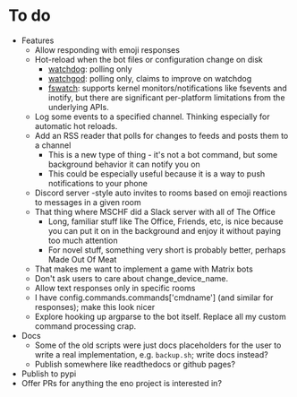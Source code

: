 # To do

* Features
    * Allow responding with emoji responses
    * Hot-reload when the bot files or configuration change on disk
        * [watchdog](https://pypi.org/project/watchdog/): polling only
        * [watchgod](https://pypi.org/project/watchgod/): polling only, claims to improve on watchdog
        * [fswatch](https://github.com/emcrisostomo/fswatch): supports kernel monitors/notifications like fsevents and inotify, but there are significant per-platform limitations from the underlying APIs.
    * Log some events to a specified channel. Thinking especially for automatic hot reloads.
    * Add an RSS reader that polls for changes to feeds and posts them to a channel
        * This is a new type of thing - it's not a bot command, but some background behavior it can notify you on
        * This could be especially useful because it is a way to push notifications to your phone
    * Discord server -style auto invites to rooms based on emoji reactions to messages in a given room
    * That thing where MSCHF did a Slack server with all of The Office
        * Long, familiar stuff like The Office, Friends, etc, is nice because you can put it on in the background and enjoy it without paying too much attention
        * For novel stuff, something very short is probably better, perhaps Made Out Of Meat
    * That makes me want to implement a game with Matrix bots
    * Don't ask users to care about change_device_name.
    * Allow text responses only in specific rooms
    * I have config.commands.commands['cmdname'] (and similar for responses); make this look nicer
    * Explore hooking up argparse to the bot itself. Replace all my custom command processing crap.
* Docs
    * Some of the old scripts were just docs placeholders for the user to write a real implementation, e.g. `backup.sh`; write docs instead?
    * Publish somewhere like readthedocs or github pages?
* Publish to pypi
* Offer PRs for anything the eno project is interested in?

